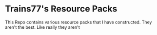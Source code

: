 # Trains77's Resource Packs
This Repo contains various resource packs that I have constructed. They aren't the best. Like really they aren't
